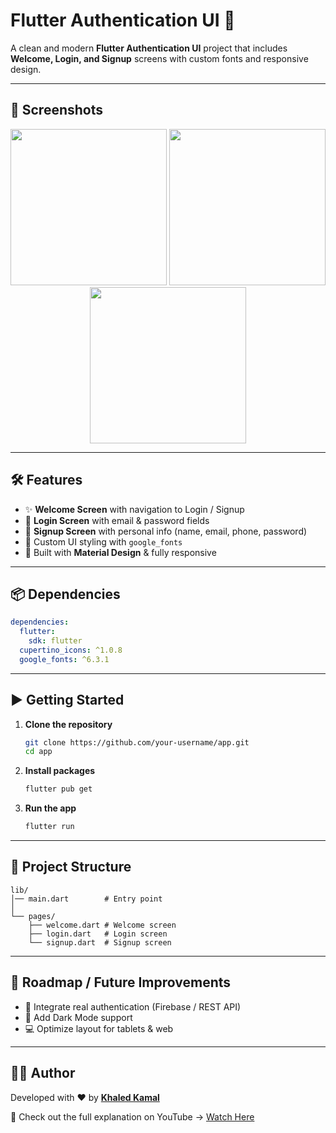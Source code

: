 # Flutter Authentication UI 🚀

A clean and modern **Flutter Authentication UI** project that includes **Welcome, Login, and Signup** screens with custom fonts and responsive design.

---

## 📸 Screenshots

<p align="center">
  <img src="https://github.com/user-attachments/assets/5b1b5845-9ce2-4d1b-9b69-62d0383802db" width="250"/>
  <img src="https://github.com/user-attachments/assets/5c149e8b-d2b4-4d15-a4c2-f0c32fe80673" width="250"/>
  <img src="https://github.com/user-attachments/assets/02fce7bf-1059-4839-b389-24eed410fa22" width="250"/>
</p>  

---

## 🛠 Features

* ✨ **Welcome Screen** with navigation to Login / Signup
* 🔑 **Login Screen** with email & password fields
* 📝 **Signup Screen** with personal info (name, email, phone, password)
* 🎨 Custom UI styling with `google_fonts`
* 📐 Built with **Material Design** & fully responsive

---

## 📦 Dependencies

```yaml
dependencies:
  flutter:
    sdk: flutter
  cupertino_icons: ^1.0.8
  google_fonts: ^6.3.1
```

---

## ▶️ Getting Started

1. **Clone the repository**

   ```bash
   git clone https://github.com/your-username/app.git
   cd app
   ```

2. **Install packages**

   ```bash
   flutter pub get
   ```

3. **Run the app**

   ```bash
   flutter run
   ```

---

## 📂 Project Structure

```
lib/
│── main.dart        # Entry point
│
└── pages/
    ├── welcome.dart # Welcome screen
    ├── login.dart   # Login screen
    └── signup.dart  # Signup screen
```

---

## 🚀 Roadmap / Future Improvements

* 🔐 Integrate real authentication (Firebase / REST API)
* 🌙 Add Dark Mode support
* 💻 Optimize layout for tablets & web

---

## 👨‍💻 Author

Developed with ❤️ by **[Khaled Kamal](https://github.com/Khaled-Kamal)**

🎥 Check out the full explanation on YouTube → [Watch Here](https://youtu.be/_AEQLjUb2Ro?si=X7YCYp9xiyHupqtT)

